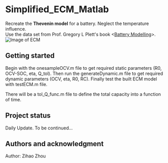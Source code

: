 # Simplified_ECM_Matlab

Recreate the **Thevenin model** for a battery. Neglect the temperature influence. \
Use the data set from Prof. Gregory L Plett's book <[Battery Modelling](http://mocha-java.uccs.edu/BMS1/index.html)>.\
![Image of ECM](https://gitlab.com/zihaos-play-yard/simplified_ecm_matlab/-/blob/main/ECM.PNG)

## Getting started

Begin with the onesampleOCV.m file to get required static parameters (R0, OCV-SOC, eta, Q_tol).
Then run the generateDynamic.m file to get required dynamic parameters (OCV, eta, R0, RC).
Finally test the built ECM model with testECM.m file.

There will be a tol_Q_func.m file to define the total capacity into a function of time. 

## Project status
Daily Update. To be continued...

## Authors and acknowledgment
Author: Zihao Zhou




